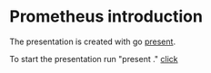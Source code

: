 # Prometheus introduction
The presentation is created with go [present](https://godoc.org/golang.org/x/tools/present).

To start the presentation run "present ." [click](http://127.0.0.1:3999)
